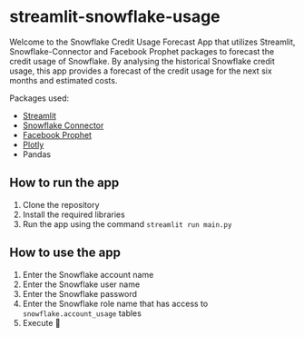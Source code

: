 # streamlit-snowflake-usage
Welcome to the Snowflake Credit Usage Forecast App that utilizes Streamlit, Snowflake-Connector and Facebook Prophet packages to forecast the credit usage of Snowflake. 
By analysing the historical Snowflake credit usage, this app provides a forecast of the credit usage for the next six months and estimated costs.

Packages used:
- [Streamlit](https://streamlit.io)
- [Snowflake Connector](https://docs.snowflake.com/developer-guide/python-connector/python-connector)
- [Facebook Prophet](https://facebook.github.io/prophet/)
- [Plotly](https://plotly.com)
- Pandas

## How to run the app
1. Clone the repository
2. Install the required libraries
3. Run the app using the command `streamlit run main.py`

## How to use the app
1. Enter the Snowflake account name
2. Enter the Snowflake user name
3. Enter the Snowflake password
4. Enter the Snowflake role name that has access to `snowflake.account_usage` tables
5. Execute 🚀
